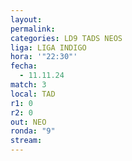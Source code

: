 ```yaml
---
layout: 
permalink: 
categories: LD9 TADS NEOS
liga: LIGA INDIGO
hora: '"22:30"'
fecha:
  - 11.11.24
match: 3
local: TAD
r1: 0
r2: 0
out: NEO
ronda: "9"
stream:
---
```

